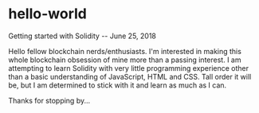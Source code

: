 # hello-world
Getting started with Solidity -- June 25, 2018

Hello fellow blockchain nerds/enthusiasts. I'm interested in making this whole blockchain obsession of mine more than a passing interest. I am attempting to learn Solidity with very little programming experience other than a basic understanding of JavaScript, HTML and CSS. Tall order it will be, but I am determined to stick with it and learn as much as I can. 

Thanks for stopping by...
